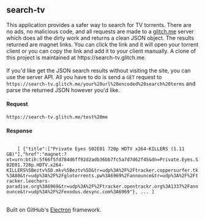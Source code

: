 <h2>search-tv</h2>
<div>
  This application provides a safer way to search for TV torrents. There are no ads, no malicious code, and all requests are made to a <a href="https://glitch.me" target="_blank">glitch.me</a> server which does all the dirty work and returns a clean JSON object. The results returned are magnet links. You can click the link and it will open your torrent client or you can copy the link and add it to your client manually. A clone of this project is maintained at https://search-tv.glitch.me.
</div>
<br>
<div>
  If you'd like get the JSON search results without visiting the site, you can use the server API. All you have to do is send a <code>GET</code> request to <code>https://search-tv.glitch.me/your%20url%20encoded%20search%20terms</code> and parse the returned JSON however you'd like.
</div>
<div>
  <h4>Request</h4>
  <code>https://search-tv.glitch.me/test%20me</code>
</div>
<div>
  <h4>Response</h4>
  <code>
    [ {"title":["Private Eyes S02E01 720p HDTV x264-KILLERS (1.11 GB)"],"href":"magnet:?xt=urn:btih:5f66f5fd784d6ff92d2adb36bb7fc5a7d7d62f45&dn=Private.Eyes.S02E01.720p.HDTV.x264-KILLERS%5Beztv%5D.mkv%5Beztv%5D&tr=udp%3A%2F%2Ftracker.coppersurfer.tk%3A80&tr=udp%3A%2F%2Fglotorrents.pw%3A6969%2Fannounce&tr=udp%3A%2F%2Ftracker.leechers-paradise.org%3A6969&tr=udp%3A%2F%2Ftracker.opentrackr.org%3A1337%2Fannounce&tr=udp%3A%2F%2Fexodus.desync.com%3A6969"}, ... ]
  </code>
</div>
<br>
<div>
  Built on GitHub's <a href='electron.atom.io' target='_blank'>Electron</a> framework.
</div>
